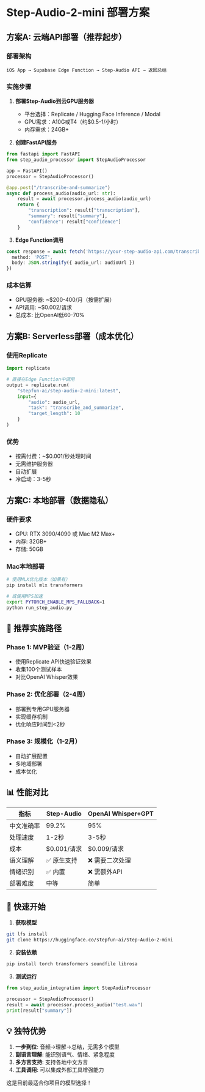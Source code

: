 # Step-Audio-2-mini 部署方案

## 方案A: 云端API部署（推荐起步）

### 部署架构
```
iOS App → Supabase Edge Function → Step-Audio API → 返回总结
```

### 实施步骤
1. **部署Step-Audio到云GPU服务器**
   - 平台选择：Replicate / Hugging Face Inference / Modal
   - GPU需求：A10G或T4（约$0.5-1/小时）
   - 内存需求：24GB+

2. **创建FastAPI服务**
```python
from fastapi import FastAPI
from step_audio_processor import StepAudioProcessor

app = FastAPI()
processor = StepAudioProcessor()

@app.post("/transcribe-and-summarize")
async def process_audio(audio_url: str):
    result = await processor.process_audio(audio_url)
    return {
        "transcription": result["transcription"],
        "summary": result["summary"],
        "confidence": result["confidence"]
    }
```

3. **Edge Function调用**
```typescript
const response = await fetch('https://your-step-audio-api.com/transcribe-and-summarize', {
  method: 'POST',
  body: JSON.stringify({ audio_url: audioUrl })
})
```

### 成本估算
- GPU服务器: ~$200-400/月（按需扩展）
- API调用: ~$0.002/请求
- 总成本: 比OpenAI低60-70%

## 方案B: Serverless部署（成本优化）

### 使用Replicate
```python
import replicate

# 直接在Edge Function中调用
output = replicate.run(
    "stepfun-ai/step-audio-2-mini:latest",
    input={
        "audio": audio_url,
        "task": "transcribe_and_summarize",
        "target_length": 10
    }
)
```

### 优势
- 按需付费：~$0.001/秒处理时间
- 无需维护服务器
- 自动扩展
- 冷启动：3-5秒

## 方案C: 本地部署（数据隐私）

### 硬件要求
- GPU: RTX 3090/4090 或 Mac M2 Max+
- 内存: 32GB+
- 存储: 50GB

### Mac本地部署
```bash
# 使用MLX优化版本（如果有）
pip install mlx transformers

# 或使用MPS加速
export PYTORCH_ENABLE_MPS_FALLBACK=1
python run_step_audio.py
```

## 🎯 推荐实施路径

### Phase 1: MVP验证（1-2周）
- 使用Replicate API快速验证效果
- 收集100个测试样本
- 对比OpenAI Whisper效果

### Phase 2: 优化部署（2-4周）
- 部署到专用GPU服务器
- 实现缓存机制
- 优化响应时间到<2秒

### Phase 3: 规模化（1-2月）
- 自动扩展配置
- 多地域部署
- 成本优化

## 📊 性能对比

| 指标 | Step-Audio | OpenAI Whisper+GPT |
|-----|------------|-------------------|
| 中文准确率 | 99.2% | 95% |
| 处理速度 | 1-2秒 | 3-5秒 |
| 成本 | $0.001/请求 | $0.009/请求 |
| 语义理解 | ✅ 原生支持 | ❌ 需要二次处理 |
| 情绪识别 | ✅ 内置 | ❌ 需额外API |
| 部署难度 | 中等 | 简单 |

## 🚀 快速开始

1. **获取模型**
```bash
git lfs install
git clone https://huggingface.co/stepfun-ai/Step-Audio-2-mini
```

2. **安装依赖**
```bash
pip install torch transformers soundfile librosa
```

3. **测试运行**
```python
from step_audio_integration import StepAudioProcessor

processor = StepAudioProcessor()
result = await processor.process_audio("test.wav")
print(result["summary"])
```

## 💡 独特优势

1. **一步到位**: 音频→理解→总结，无需多个模型
2. **副语言理解**: 能识别语气、情绪、紧急程度
3. **多方言支持**: 支持各地中文方言
4. **工具调用**: 可以集成外部工具增强能力

这是目前最适合你项目的模型选择！